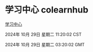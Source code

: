 # 学习中心 colearnhub
[学习中心](http://219.139.197.74:56308/colearnhub/)

2024年 10月 29日 星期二 11:20:02 CST

2024年 10月 29日 星期二 03:20:02 GMT
